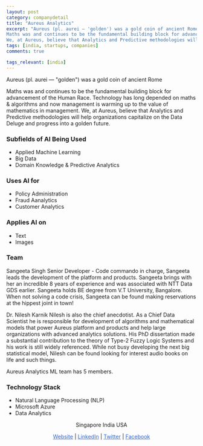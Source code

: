 ```yaml
---
layout: post
category: companydetail
title: "Aureus Analytics"
excerpt: "Aureus (pl. aurei — 'golden') was a gold coin of ancient Rome 
Maths was and continues to be the fundamental building block for advancement of the Human Race. Technology has long depended on maths & algorithms and now management is warming up to the value of mathematics in management.
We, at Aureus, believe that Analytics and Predictive methodologies will help organizations capitalize on the Data Deluge and progress into a golden future."
tags: [india, startups, companies]
comments: true

tags_relevant: [india]
---
```



Aureus (pl. aurei — "golden") was a gold coin of ancient Rome 

Maths was and continues to be the fundamental building block for advancement of the Human Race. Technology has long depended on maths & algorithms and now management is warming up to the value of mathematics in management.
We, at Aureus, believe that Analytics and Predictive methodologies will help organizations capitalize on the Data Deluge and progress into a golden future.

### Subfields of AI Being Used
* Applied Machine Learning 
* Big Data
* Domain Knowledge & Predictive Analytics

### Uses AI for
* Policy Administration
* Fraud Aanalytics 
* Customer Analytics 

### Applies AI on
* Text
* Images

### Team
Sangeeta Singh
Senior Developer - Code commando in charge, Sangeeta leads the development of the platform and products. Sangeeta brings with her an incredible 8 years of experience and was associated with NTT Data GDS earlier.
Sangeeta holds BE degree from V.T University, Bangalore.
When not solving a code crisis, Sangeeta can be found making reservations at the hippest joint in town!

Dr. Nilesh Karnik
Nilesh is also the chief anecdotist.
As a Chief Data Scientist he is responsible for development of algorithms and mathematical models that power Aureus platform and products and help large organizations with advanced analytics solutions.
His PhD dissertation made a substantial contribution to the theory of Type-2 Fuzzy Logic Systems and his work is still widely referenced.
While not busy developing the next big statistical model, Nilesh can be found looking for interest audio books on life and such things.



Aureus Analytics ML team has 5 members.



### Technology Stack
* Natural Language Processing (NLP) 
* Microsoft Azure
* Data Analytics

<p align="center">Singapore India USA</p>

<p align="center">
<a href="http://www.aureusanalytics.com/" style="color:#3366CC">Website</a> | <a href="https://www.linkedin.com/company/aureus-analytics/?originalSubdomain=in" style="color:#3366CC">LinkedIn</a> | <a href="https://twitter.com/@AureusAnalytics" style="color:#3366CC">Twitter</a> | <a href="https://www.facebook.com/aureusanalytics/" style="color:#3366CC">Facebook</a></p>
